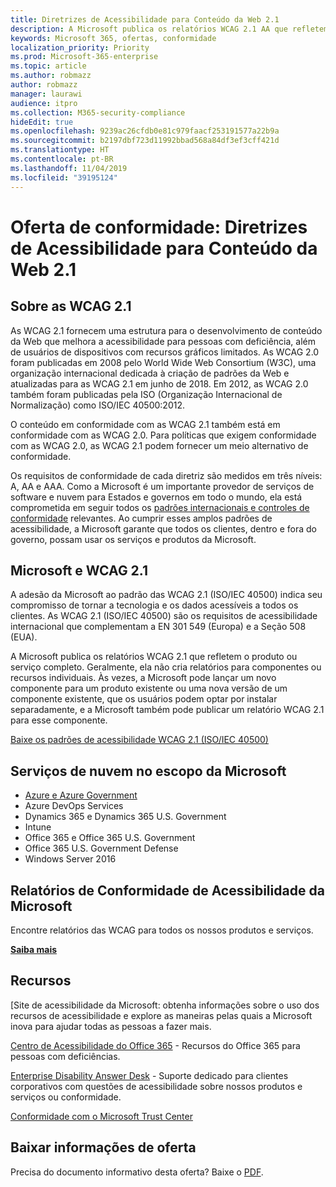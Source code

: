 ```yaml
---
title: Diretrizes de Acessibilidade para Conteúdo da Web 2.1
description: A Microsoft publica os relatórios WCAG 2.1 AA que refletem o produto ou serviço completo, ou partes do produto que podem ser instaladas separadamente.
keywords: Microsoft 365, ofertas, conformidade
localization_priority: Priority
ms.prod: Microsoft-365-enterprise
ms.topic: article
ms.author: robmazz
author: robmazz
manager: laurawi
audience: itpro
ms.collection: M365-security-compliance
hideEdit: true
ms.openlocfilehash: 9239ac26cfdb0e81c979faacf253191577a22b9a
ms.sourcegitcommit: b2197dbf723d11992bbad568a84df3ef3cff421d
ms.translationtype: HT
ms.contentlocale: pt-BR
ms.lasthandoff: 11/04/2019
ms.locfileid: "39195124"
---
```

# <a name="compliance-offering-web-content-accessibility-guidelines-21"></a>Oferta de conformidade: Diretrizes de Acessibilidade para Conteúdo da Web 2.1

## <a name="about-wcag-21"></a>Sobre as WCAG 2.1

As WCAG 2.1 fornecem uma estrutura para o desenvolvimento de conteúdo da Web que melhora a acessibilidade para pessoas com deficiência, além de usuários de dispositivos com recursos gráficos limitados. As WCAG 2.0 foram publicadas em 2008 pelo World Wide Web Consortium (W3C), uma organização internacional dedicada à criação de padrões da Web e atualizadas para as WCAG 2.1 em junho de 2018. Em 2012, as WCAG 2.0 também foram publicadas pela ISO (Organização Internacional de Normalização) como ISO/IEC 40500:2012.  
  
O conteúdo em conformidade com as WCAG 2.1 também está em conformidade com as WCAG 2.0. Para políticas que exigem conformidade com as WCAG 2.0, as WCAG 2.1 podem fornecer um meio alternativo de conformidade.  
  
Os requisitos de conformidade de cada diretriz são medidos em três níveis: A, AA e AAA. Como a Microsoft é um importante provedor de serviços de software e nuvem para Estados e governos em todo o mundo, ela está comprometida em seguir todos os [padrões internacionais e controles de conformidade](https://go.microsoft.com/fwlink/p/?linkid=2052226) relevantes. Ao cumprir esses amplos padrões de acessibilidade, a Microsoft garante que todos os clientes, dentro e fora do governo, possam usar os serviços e produtos da Microsoft.  

## <a name="microsoft-and-wcag-21"></a>Microsoft e WCAG 2.1

A adesão da Microsoft ao padrão das WCAG 2.1 (ISO/IEC 40500) indica seu compromisso de tornar a tecnologia e os dados acessíveis a todos os clientes. As WCAG 2.1 (ISO/IEC 40500) são os requisitos de acessibilidade internacional que complementam a EN 301 549 (Europa) e a Seção 508 (EUA).  
  
A Microsoft publica os relatórios WCAG 2.1 que refletem o produto ou serviço completo. Geralmente, ela não cria relatórios para componentes ou recursos individuais. Às vezes, a Microsoft pode lançar um novo componente para um produto existente ou uma nova versão de um componente existente, que os usuários podem optar por instalar separadamente, e a Microsoft também pode publicar um relatório WCAG 2.1 para esse componente.  
  
[Baixe os padrões de acessibilidade WCAG 2.1 (ISO/IEC 40500)](https://go.microsoft.com/fwlink/p/?linkid=2052226)

## <a name="microsoft-in-scope-cloud-services"></a>Serviços de nuvem no escopo da Microsoft

- [Azure e Azure Government](https://go.microsoft.com/fwlink/p/?linkid=2051569)
- Azure DevOps Services
- Dynamics 365 e Dynamics 365 U.S. Government
- Intune
- Office 365 e Office 365 U.S. Government
- Office 365 U.S. Government Defense
- Windows Server 2016

## <a name="microsoft-accessibility-conformance-reports"></a>Relatórios de Conformidade de Acessibilidade da Microsoft

Encontre relatórios das WCAG para todos os nossos produtos e serviços.

[**Saiba mais**](https://go.microsoft.com/fwlink/p/?linkid=2050974)

## <a name="resources"></a>Recursos

[Site de acessibilidade da Microsoft: obtenha informações sobre o uso dos recursos de acessibilidade e explore as maneiras pelas quais a Microsoft inova para ajudar todas as pessoas a fazer mais.

[Centro de Acessibilidade do Office 365](https://go.microsoft.com/fwlink/p/?linkid=2051801)
    - Recursos do Office 365 para pessoas com deficiências.

[Enterprise Disability Answer Desk](https://go.microsoft.com/fwlink/p/?linkid=2050890)
    - Suporte dedicado para clientes corporativos com questões de acessibilidade sobre nossos produtos e serviços ou conformidade.

[Conformidade com o Microsoft Trust Center](https://www.microsoft.com/trust-center/compliance/compliance-overview)

## <a name="download-the-offering-backgrounder"></a>Baixar informações de oferta

Precisa do documento informativo desta oferta? Baixe o [PDF](https://download.microsoft.com/download/3/E/1/3E10CC43-036D-4DB5-ACBA-8665A752C8F7/Accessibility-Compliance.pdf).
